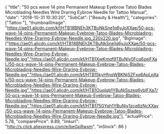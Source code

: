 {
	"title": "50 pcs wave 14 pins Permanent Makeup Eyebrow Tatoo Blades Microblading Needles Wire Draring Eybrow Needle for Tattoo Manual",
	"date": "2018-10-31 10:30:20",
	"SubCat": ["Beauty & Health"],
	"categories": ["Tattoo "],
	"thumbnailImage": "https://ae01.alicdn.com/kf/HTB18BNEh3KTBuNkSne1q6yJoXXae/50-pcs-wave-14-pins-Permanent-Makeup-Eyebrow-Tatoo-Blades-Microblading-Needles-Wire-Draring-Eybrow-Needle.jpg_220x220.jpg",
	"BigImage": ["https://ae01.alicdn.com/kf/HTB18BNEh3KTBuNkSne1q6yJoXXae/50-pcs-wave-14-pins-Permanent-Makeup-Eyebrow-Tatoo-Blades-Microblading-Needles-Wire-Draring-Eybrow-Needle.jpg","https://ae01.alicdn.com/kf/HTB1XwKmqf9TBuNjy0Fcq6zeiFXaL/50-pcs-wave-14-pins-Permanent-Makeup-Eyebrow-Tatoo-Blades-Microblading-Needles-Wire-Draring-Eybrow-Needle.jpg","https://ae01.alicdn.com/kf/HTB15kyHfnqWBKNjSZFxq6ApLpXak/50-pcs-wave-14-pins-Permanent-Makeup-Eyebrow-Tatoo-Blades-Microblading-Needles-Wire-Draring-Eybrow-Needle.jpg","https://ae01.alicdn.com/kf/HTB1OuqIqb1YBuNjSszeq6yblFXa7/50-pcs-wave-14-pins-Permanent-Makeup-Eyebrow-Tatoo-Blades-Microblading-Needles-Wire-Draring-Eybrow-Needle.jpg","https://ae01.alicdn.com/kf/HTB175GYqh1YBuNjy1zcq6zNcXXav/50-pcs-wave-14-pins-Permanent-Makeup-Eyebrow-Tatoo-Blades-Microblading-Needles-Wire-Draring-Eybrow-Needle.jpg"],
	"actualPrice": 5.78,
	"comparePrice": 8.89,
	"linkurl": "http://s.click.aliexpress.com/e/beGpRwxm",
	"inStock": 86
}
